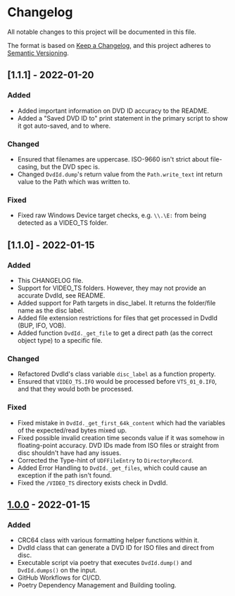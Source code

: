 # Changelog

All notable changes to this project will be documented in this file.

The format is based on [Keep a Changelog](https://keepachangelog.com/en/1.0.0/),
and this project adheres to [Semantic Versioning](https://semver.org/spec/v2.0.0.html).

## [1.1.1] - 2022-01-20

### Added

- Added important information on DVD ID accuracy to the README.
- Added a "Saved DVD ID to" print statement in the primary script to show it got auto-saved, and to where.

### Changed

- Ensured that filenames are uppercase. ISO-9660 isn't strict about file-casing, but the DVD spec is.
- Changed `DvdId.dump`'s return value from the `Path.write_text` int return value to the Path which
  was written to.

### Fixed

- Fixed raw Windows Device target checks, e.g. `\\.\E:` from being detected as a VIDEO_TS folder.

## [1.1.0] - 2022-01-15

### Added 

- This CHANGELOG file.
- Support for VIDEO_TS folders. However, they may not provide an accurate DvdId, see README.
- Added support for Path targets in disc_label. It returns the folder/file name as the disc label.
- Added file extension restrictions for files that get processed in DvdId (BUP, IFO, VOB).
- Added function `DvdId._get_file` to get a direct path (as the correct object type) to a specific file.

### Changed

- Refactored DvdId's class variable `disc_label` as a function property.
- Ensured that `VIDEO_TS.IFO` would be processed before `VTS_01_0.IFO`, and that they would both be processed.

### Fixed

- Fixed mistake in `DvdId._get_first_64k_content` which had the variables of the expected/read bytes mixed up.
- Fixed possible invalid creation time seconds value if it was somehow in floating-point accuracy. DVD IDs made
  from ISO files or straight from disc shouldn't have had any issues.
- Corrected the Type-hint of `UDFFileEntry` to `DirectoryRecord`.
- Added Error Handling to `DvdId._get_files`, which could cause an exception if the path isn't found.
- Fixed the `/VIDEO_TS` directory exists check in DvdId.

## [1.0.0] - 2022-01-15

### Added

- CRC64 class with various formatting helper functions within it.
- DvdId class that can generate a DVD ID for ISO files and direct from disc.
- Executable script via poetry that executes `DvdId.dump()` and `DvdId.dumps()` on the input.
- GitHub Workflows for CI/CD.
- Poetry Dependency Management and Building tooling.

[unreleased]: https://github.com/rlaphoenix/pydvdid-m/compare/v1.0.0...HEAD
[1.0.0]: https://github.com/rlaphoenix/pydvdid-m/releases/tag/v1.0.0
